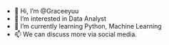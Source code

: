 - 👋 Hi, I’m @Graceeyuu
- 👀 I’m interested in Data Analyst
- 🌱 I’m currently learning Python, Machine Learning
- 📫 We can discuss more via social media.

<!---
Graceeyuu/Graceeyuu is a ✨ special ✨ repository because its `README.md` (this file) appears on your GitHub profile.
You can click the Preview link to take a look at your changes.
--->
